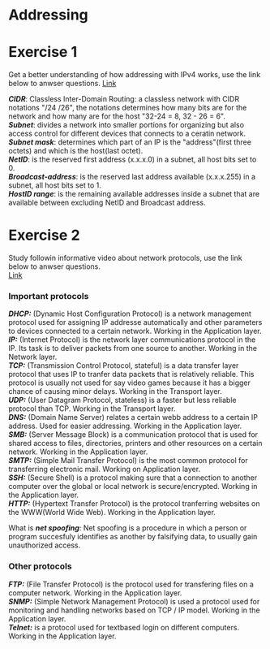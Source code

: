 # Addressing

# Exercise 1 
Get a better understanding of how addressing with IPv4 works, use the link below to anwser questions.
[Link](https://www.youtube.com/watch?v=POPoAjWFkGg) 

***CIDR***: Classless Inter-Domain Routing: a classless network with CIDR notations "/24 /26", the notations determines how many bits are for the network and how many are for the host "32-24 = 8, 32 - 26 = 6".  
***Subnet***: divides a network into smaller portions for organizing but also access control for different devices that connects to a ceratin network.  
***Subnet mask***: determines which part of an IP is the "address"(first three octets) and which is the host(last octet).  
***NetID***: is the reserved first address (x.x.x.0) in a subnet, all host bits set to 0.  
***Broadcast-address***: is the reserved last address available (x.x.x.255) in a subnet, all host bits set to 1.  
***HostID range***: is the remaining available addresses inside a subnet that are available between excluding NetID and Broadcast address.  

# Exercise 2
Study followin informative video about network protocols, use the link below to anwser questions.  
[Link](https://www.youtube.com/watch?v=p3vaaD9pn9I)

### Important protocols

***DHCP:*** (Dynamic Host Configuration Protocol) is a network management protocol used for assigning IP addresse automatically 
and other parameters to devices connected to a certain network. Working in the Application layer.  
***IP:*** (Internet Protocol) is the network layer communications protocol in the IP. Its task is to deliver packets from one source to another.
Working in the Network layer.  
***TCP:*** (Transmission Control Protocol, stateful) is a data transfer layer protocol that uses IP to tranfer data packets that is relatively reliable.
This protocol is usually not used for say video games because it has a bigger chance of causing minor delays. Working in the Transport layer.  
***UDP:*** (User Datagram Protocol, stateless) is a faster but less reliable protocol than TCP. Working in the Transport layer.  
***DNS:*** (Domain Name Server) relates a certain webb address to a certain IP address. Used for easier addressing. Working in the Application layer.  
***SMB:*** (Server Message Block) is a communication protocol that is used for shared access to files, directories, printers and other resources on a certain network. Working in the Application layer.  
***SMTP:*** (Simple Mail Transfer Protocol) is the most common protocol for transferring electronic mail. Working on Application layer.   
***SSH:*** (Secure Shell) is a protocol making sure that a connection to another computer over the global or local network is secure/encrypted. Working in the Application layer.    
***HTTP:*** (Hypertext Transfer Protocol) is the protocol tranferring websites on the WWW(World Wide Web). Working in the Application layer.  

What is ***net spoofing***: Net spoofing is a procedure in which a person or program succesfuly identifies as another by falsifying data, to usually gain unauthorized access.  

### Other protocols

***FTP:*** (File Transfer Protocol) is the protocol used for transfering files on a computer network. Working in the Application layer.  
***SNMP:*** (Simple Network Management Protocol) is used a protocol used for monitoring and handling networks based on TCP / IP model. Working in the Application layer.   
***Telnet:*** is a protocol used for textbased login on different computers. Working in the Application layer.   
